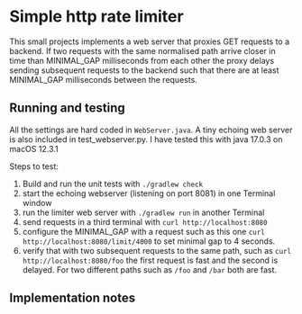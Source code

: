 # Simple http rate limiter

This small projects implements a web server that proxies GET requests to a backend.
If two requests with the same normalised path arrive closer in time than MINIMAL_GAP
milliseconds from each other the proxy delays sending subsequent requests to the backend
such that there are at least MINIMAL_GAP milliseconds between the requests.

## Running and testing

All the settings are hard coded in `WebServer.java`. A tiny echoing web server is also
included in test_webserver.py. I have tested this with java 17.0.3 on macOS 12.3.1

Steps to test:
1. Build and run the unit tests with `./gradlew check`
2. start the echoing webserver (listening on port 8081) in one Terminal window
3. run the limiter web server with `./gradlew run` in another Terminal
4. send requests in a third terminal with `curl http://localhost:8080`
5. configure the MINIMAL_GAP with a request such as this one `curl http://localhost:8080/limit/4000`
   to set minimal gap to 4 seconds.
6. verify that with two subsequent requests to the same path, such as `curl http://localhost:8080/foo`
   the first request is fast and the second is delayed. For two different paths such as `/foo` and `/bar`
   both are fast.

## Implementation notes

